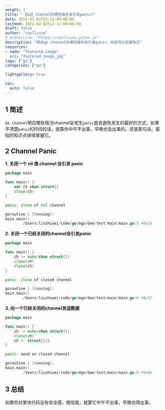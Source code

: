 ```yaml
---
weight: 1
title: "【Go】channel的哪些操作会引发panic?"
date: 2021-02-02T23:12:06+08:00
lastmod: 2021-02-02T23:12:06+08:00
draft: false
author: "coolliuzw"
# authorLink: "https://coolliuzw.gitee.io"
description: "明白go channel的哪些操作会引发panic，你就可以去避免它"
resources:
- name: "featured-image"
  src: "featured-image.jpg"
tags: ["go"]
categories: ["go"]

lightgallery: true

toc:
  auto: false
---
```


<!--more-->

## 1 简述
`Go channel`明白哪些情况channel会发生`panic`是去避免发生的最好的方式。如果不清楚`panic`的时间的话，就算你中午不出事，早晚也会出事的。还是那句话，基础的知识点继续掌握它。
## 2 Channel Panic
**1. 关闭一个 nil 值 channel 会引发 panic**
```go
package main

func main() {
	var ch chan struct{}
	close(ch)
}

panic: close of nil channel

goroutine 1 [running]:
main.main()
        /Users/liuzhiwei/code/go/mgo/Gee/test/main/main.go:5 +0x2a
```
**2. 关闭一个已经关闭的channel会引发panic**
```go
package main

func main() {
	ch := make(chan struct{})
	close(ch)
	close(ch)
}

panic: close of closed channel

goroutine 1 [running]:
main.main()
        /Users/liuzhiwei/code/go/mgo/Gee/test/main/main.go:6 +0x57
```
**3. 向一个已经关闭的channel发送数据**
```go
package main

func main() {
	ch := make(chan struct{})
	close(ch)
	ch <- struct{}{}
}

panic: send on closed channel

goroutine 1 [running]:
main.main()
        /Users/liuzhiwei/code/go/mgo/Gee/test/main/main.go:6 +0x65
```
## 3 总结
如果你对某块代码没有安全感，相信我，就算它中午不出事，早晚也得出事。
